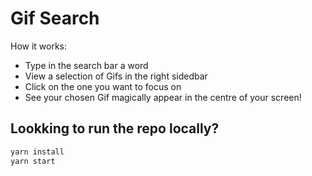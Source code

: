 # Gif Search

How it works:

- Type in the search bar a word
- View a selection of Gifs in the right sidedbar
- Click on the one you want to focus on
- See your chosen Gif magically appear in the centre of your screen!

## Lookking to run the repo locally?

```bash
yarn install
yarn start
```
